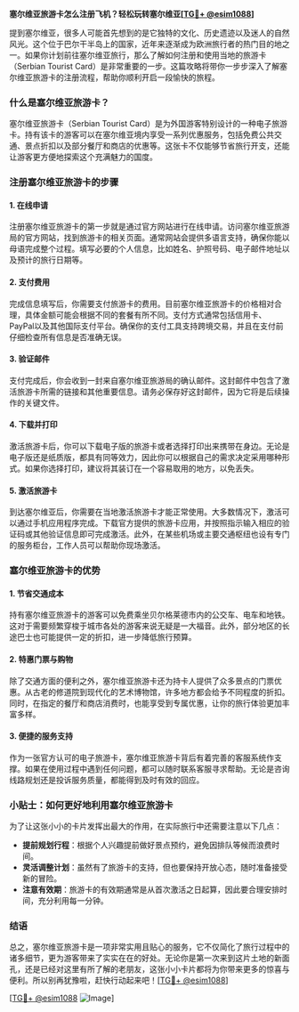 **塞尔维亚旅游卡怎么注册飞机？轻松玩转塞尔维亚[[TG💪+ @esim1088](https://t.me/s/esim1088)]**

提到塞尔维亚，很多人可能首先想到的是它独特的文化、历史遗迹以及迷人的自然风光。这个位于巴尔干半岛上的国家，近年来逐渐成为欧洲旅行者的热门目的地之一。如果你计划前往塞尔维亚旅行，那么了解如何注册和使用当地的旅游卡（Serbian Tourist Card）是非常重要的一步。这篇攻略将带你一步步深入了解塞尔维亚旅游卡的注册流程，帮助你顺利开启一段愉快的旅程。

### 什么是塞尔维亚旅游卡？

塞尔维亚旅游卡（Serbian Tourist Card）是为外国游客特别设计的一种电子旅游卡。持有该卡的游客可以在塞尔维亚境内享受一系列优惠服务，包括免费公共交通、景点折扣以及部分餐厅和商店的优惠等。这张卡不仅能够节省旅行开支，还能让游客更方便地探索这个充满魅力的国度。

### 注册塞尔维亚旅游卡的步骤

#### 1. 在线申请

注册塞尔维亚旅游卡的第一步就是通过官方网站进行在线申请。访问塞尔维亚旅游局的官方网站，找到旅游卡的相关页面。通常网站会提供多语言支持，确保你能以母语完成整个过程。填写必要的个人信息，比如姓名、护照号码、电子邮件地址以及预计的旅行日期等。

#### 2. 支付费用

完成信息填写后，你需要支付旅游卡的费用。目前塞尔维亚旅游卡的价格相对合理，具体金额可能会根据不同的套餐有所不同。支付方式通常包括信用卡、PayPal以及其他国际支付平台。确保你的支付工具支持跨境交易，并且在支付前仔细检查所有信息是否准确无误。

#### 3. 验证邮件

支付完成后，你会收到一封来自塞尔维亚旅游局的确认邮件。这封邮件中包含了激活旅游卡所需的链接和其他重要信息。请务必保存好这封邮件，因为它将是后续操作的关键文件。

#### 4. 下载并打印

激活旅游卡后，你可以下载电子版的旅游卡或者选择打印出来携带在身边。无论是电子版还是纸质版，都具有同等效力，因此你可以根据自己的需求决定采用哪种形式。如果你选择打印，建议将其装订在一个容易取用的地方，以免丢失。

#### 5. 激活旅游卡

到达塞尔维亚后，你需要在当地激活旅游卡才能正常使用。大多数情况下，激活可以通过手机应用程序完成。下载官方提供的旅游卡应用，并按照指示输入相应的验证码或其他验证信息即可完成激活。此外，在某些机场或主要交通枢纽也设有专门的服务柜台，工作人员可以帮助你现场激活。

### 塞尔维亚旅游卡的优势

#### 1. 节省交通成本

持有塞尔维亚旅游卡的游客可以免费乘坐贝尔格莱德市内的公交车、电车和地铁。这对于需要频繁穿梭于城市各处的游客来说无疑是一大福音。此外，部分地区的长途巴士也可能提供一定的折扣，进一步降低旅行预算。

#### 2. 特惠门票与购物

除了交通方面的便利之外，塞尔维亚旅游卡还为持卡人提供了众多景点的门票优惠。从古老的修道院到现代化的艺术博物馆，许多地方都会给予不同程度的折扣。同时，在指定的餐厅和商店消费时，也能享受到专属优惠，让你的旅行体验更加丰富多样。

#### 3. 便捷的服务支持

作为一张官方认可的电子旅游卡，塞尔维亚旅游卡背后有着完善的客服系统作支撑。如果在使用过程中遇到任何问题，都可以随时联系客服寻求帮助。无论是咨询线路规划还是投诉服务质量，都能得到及时有效的回应。

### 小贴士：如何更好地利用塞尔维亚旅游卡

为了让这张小小的卡片发挥出最大的作用，在实际旅行中还需要注意以下几点：

- **提前规划行程**：根据个人兴趣提前做好景点预约，避免因排队等候而浪费时间。
- **灵活调整计划**：虽然有了旅游卡的支持，但也要保持开放心态，随时准备接受新的冒险。
- **注意有效期**：旅游卡的有效期通常是从首次激活之日起算，因此要合理安排时间，充分利用每一分钟。

### 结语

总之，塞尔维亚旅游卡是一项非常实用且贴心的服务，它不仅简化了旅行过程中的诸多细节，更为游客带来了实实在在的好处。无论你是第一次来到这片土地的新面孔，还是已经对这里有所了解的老朋友，这张小小卡片都将为你带来更多的惊喜与便利。所以别再犹豫啦，赶快行动起来吧！[[TG💪+ @esim1088](https://t.me/s/esim1088)]

[[TG💪+ @esim1088](https://t.me/s/esim1088) ![Image](https://i.postimg.cc/4NQfJmqS/Snipaste-2025-05-13-00-14-12.png)]